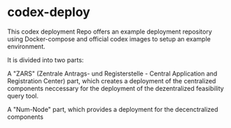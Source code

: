 # codex-deploy

This codex deployment Repo offers an example deployment repository using Docker-compose and official codex images to setup an example environment.

It is divided into two parts:

A "ZARS" (Zentrale Antrags- und Registerstelle - Central Application and Registration Center) part, which creates a deployment of the centralized components neccessary for the deployment of the dezentralized feasibility query tool.

A "Num-Node" part, which provides a deployment for the decenctralized components

